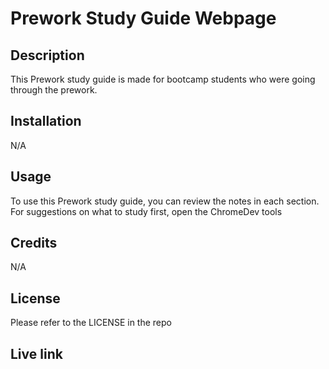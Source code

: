 # Prework Study Guide Webpage

## Description
This Prework study guide is made for bootcamp students who were going through the prework. 
## Installation
N/A
## Usage
To use this Prework study guide, you can review the notes in each section. For suggestions on what to study first, open the ChromeDev tools
## Credits
N/A
## License
Please refer to the LICENSE in the repo 
## Live link
